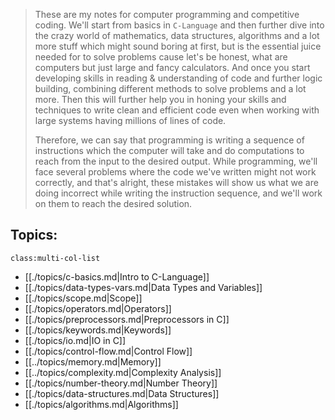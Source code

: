 > These are my notes for computer programming and competitive coding. We'll start from basics in `C-Language` and then further dive into the crazy world of mathematics, data structures, algorithms and a lot more stuff which might sound boring at first, but is the essential juice needed for to solve problems cause let's be honest, what are computers but just large and fancy calculators. And once you start developing skills in reading \& understanding of code and further logic building, combining different methods to solve problems and a lot more. Then this will further help you in honing your skills and techniques to write clean and efficient code even when working with large systems having millions of lines of code.
> 
> Therefore, we can say that programming is writing a sequence of instructions which the computer will take and do computations to reach from the input to the desired output.
> While programming, we'll face several problems where the code we've written might not work correctly, and that's alright, these mistakes will show us what we are doing incorrect while writing the instruction sequence, and we'll work on them to reach the desired solution. 

## Topics:
`class:multi-col-list`

- [[./topics/c-basics.md|Intro to C-Language]]
- [[./topics/data-types-vars.md|Data Types and Variables]]
- [[./topics/scope.md|Scope]]
- [[./topics/operators.md|Operators]]
- [[./topics/preprocessors.md|Preprocessors in C]]
- [[./topics/keywords.md|Keywords]]
- [[./topics/io.md|IO in C]]
- [[./topics/control-flow.md|Control Flow]]
- [[../topics/memory.md|Memory]]
- [[../topics/complexity.md|Complexity Analysis]]
- [[./topics/number-theory.md|Number Theory]]
- [[./topics/data-structures.md|Data Structures]]
- [[./topics/algorithms.md|Algorithms]]
